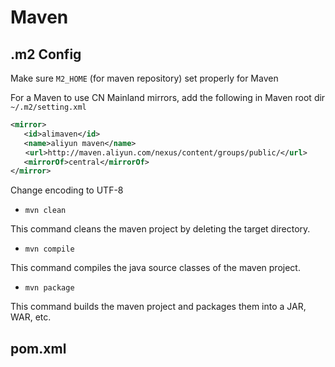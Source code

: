 # Maven

## .m2 Config

Make sure `M2_HOME` (for maven repository) set properly for Maven

For a Maven to use CN Mainland mirrors, add the following in Maven root dir `~/.m2/setting.xml`
```xml
<mirror>
   <id>alimaven</id>
   <name>aliyun maven</name>
　　<url>http://maven.aliyun.com/nexus/content/groups/public/</url>
   <mirrorOf>central</mirrorOf>        
</mirror>
```

Change encoding to UTF-8

* `mvn clean`

This command cleans the maven project by deleting the target directory.

* `mvn compile`

This command compiles the java source classes of the maven project.

* `mvn package`

This command builds the maven project and packages them into a JAR, WAR, etc.

## pom.xml
